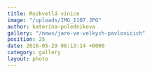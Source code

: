 ```yaml
---
title: Rozkvetlá vinice
image: "/uploads/IMG_1107.JPG"
author: katerina-polednikova
gallery: "/news/jaro-ve-velkych-pavlovicich"
position: 25
date: 2016-05-29 06:13:14 +0000
category: gallery
layout: photo
---
```

